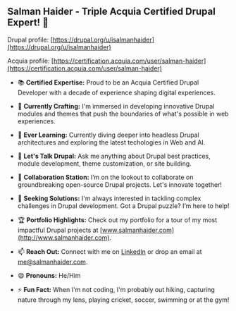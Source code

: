 ## Salman Haider - Triple Acquia Certified Drupal Expert! 👋

Drupal profile: [https://drupal.org/u/isalmanhaider](https://drupal.org/u/isalmanhaider)

Acquia profile: [https://certification.acquia.com/user/salman-haider](https://certification.acquia.com/user/salman-haider)

- 📚 **Certified Expertise:** Proud to be an Acquia Certified Drupal Developer with a decade of experience shaping digital experiences.

- 🔭 **Currently Crafting:** I'm immersed in developing innovative Drupal modules and themes that push the boundaries of what's possible in web experiences.

- 🌱 **Ever Learning:** Currently diving deeper into headless Drupal architectures and exploring the latest techologies in Web and AI.

- 💬 **Let's Talk Drupal:** Ask me anything about Drupal best practices, module development, theme customization, or site building.

- 👯 **Collaboration Station:** I’m on the lookout to collaborate on groundbreaking open-source Drupal projects. Let's innovate together!

- 🤔 **Seeking Solutions:** I'm always interested in tackling complex challenges in Drupal development. Got a Drupal puzzle? I’m here to help!

- 🏆 **Portfolio Highlights:** Check out my portfolio for a tour of my most impactful Drupal projects at [www.salmanhaider.com](http://www.salmanhaider.com).

- 📫 **Reach Out:** Connect with me on [LinkedIn](https://www.linkedin.com/in/salman-haider-1071531ab) or drop an email at [me@salmanhaider.com](mailto:me@salmanhaider.com).

- 😄 **Pronouns:** He/Him

- ⚡ **Fun Fact:** When I'm not coding, I'm probably out hiking, capturing nature through my lens, playing cricket, soccer, swimming or at the gym!
